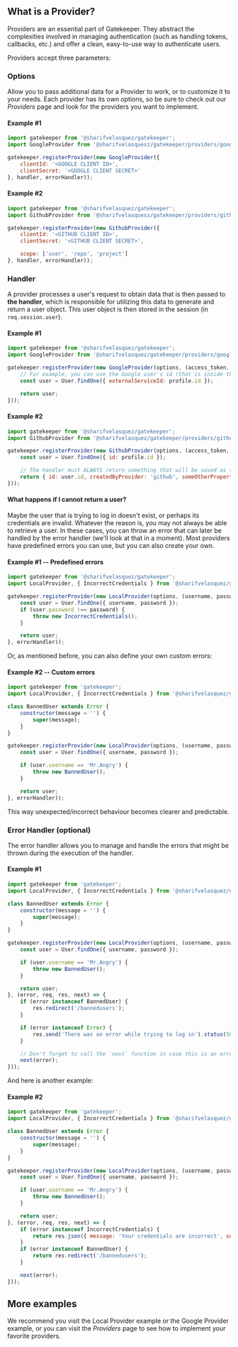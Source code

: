 ## What is a Provider?

Providers are an essential part of Gatekeeper. They abstract the complexities involved in managing authentication (such as handling tokens, callbacks, etc.) and offer a clean, easy-to-use way to authenticate users. 

Providers accept three parameters:

### Options

Allow you to pass additional data for a Provider to work, or to customize it to your needs. Each provider has its own options, so be sure to check out our *Providers* page and look for the providers you want to implement.

#### Example #1

```js
import gatekeeper from '@sharifvelasquez/gatekeeper';
import GoogleProvider from '@sharifvelasquesz/gatekeeper/providers/google';

gatekeeper.registerProvider(new GoogleProvider({
	clientId: '<GOOGLE CLIENT ID>',
	clientSecret: '<GOOGLE CLIENT SECRET>'
}, handler, errorHandler));
```

#### Example #2

```js
import gatekeeper from '@sharifvelasquez/gatekeeper';
import GithubProvider from '@sharifvelasquesz/gatekeeper/providers/github';

gatekeeper.registerProvider(new GithubProvider({
	clientId: '<GITHUB CLIENT ID>',
	clientSecret: '<GITHUB CLIENT SECRET>',

	scope: ['user', 'repo', 'project']
}, handler, errorHandler));
```

### Handler

A provider processes a user's request to obtain data that is then passed to **the handler**, which is responsible for utilizing this data to generate and return a user object. This user object is then stored in the session (in `req.session.user`).

#### Example #1

```js
import gatekeeper from '@sharifvelasquez/gatekeeper';
import GoogleProvider from '@sharifvelasquez/gatekeeper/providers/google';

gatekeeper.registerProvider(new GoogleProvider(options, (access_token, profile) => {
	// For example, you can use the Google user's id (that is inside the `profile` variable provided by the Google Provider) to get the user from your database
	const user = User.findOne({ externalServiceId: profile.id });

	return user;
}));
```

#### Example #2

```js
import gatekeeper from '@sharifvelasquez/gatekeeper';
import GithubProvider from '@sharifvelasquez/gatekeeper/providers/github';

gatekeeper.registerProvider(new GithubProvider(options, (access_token, profile) => {
	const user = User.findOne({ id: profile.id });

	// The handler must ALWAYS return something that will be saved as the user inside req.session.user
	return { id: user.id, createdByProvider: 'github', someOtherProperty: 123 };
}));
```

#### What happens if I cannot return a user?

Maybe the user that is trying to log in doesn't exist, or perhaps its credentials are invalid. Whatever the reason is, you may not always be able to retrieve a user. In these cases, you can throw an error that can later be handled by the error handler (we'll look at that in a moment). Most providers have predefined errors you can use, but you can also create your own.

#### Example #1 -- Predefined errors

```js
import gatekeeper from '@sharifvelasquez/gatekeeper';
import LocalProvider, { IncorrectCredentials } from '@sharifvelasquez/gatekeeper/providers/local'

gatekeeper.registerProvider(new LocalProvider(options, (username, password) => {
	const user = User.findOne({ username, password });
	if (user.password !== password) {
		throw new IncorrectCredentials();
	}

	return user;
}, errorHandler));
```

Or, as mentioned before, you can also define your own custom errors:

#### Example #2 -- Custom errors

```js
import gatekeeper from 'gatekeeper';
import LocalProvider, { IncorrectCredentials } from '@sharifvelasquez/gatekeeper/providers/local'

class BannedUser extends Error {
	constructor(message = '') {
		super(message);
	}
}

gatekeeper.registerProvider(new LocalProvider(options, (username, password) => {
	const user = User.findOne({ username, password });

	if (user.username == 'Mr.Angry') {
		throw new BannedUser();
	}

	return user;
}, errorHandler));
```

This way unexpected/incorrect behaviour becomes clearer and predictable.

### Error Handler (optional)

The error handler allows you to manage and handle the errors that might be thrown during the execution of the handler.

#### Example #1

```js
import gatekeeper from 'gatekeeper';
import LocalProvider, { IncorrectCredentials } from '@sharifvelasquez/gatekeeper/providers/local'

class BannedUser extends Error {
	constructor(message = '') {
		super(message);
	}
}

gatekeeper.registerProvider(new LocalProvider(options, (username, password) => {
	const user = User.findOne({ username, password });

	if (user.username == 'Mr.Angry') {
		throw new BannedUser();
	}

	return user;
}, (error, req, res, next) => {
	if (error instanceof BannedUser) {
		res.redirect('/bannedusers');
	}

	if (error instanceof Error) {
		res.send('There was an error while trying to log in').status(500);
	}

	// Don't forget to call the `next` function in case this is an error we cannot/don't want to handle, as it will pass the error on to Express. Doing this is heavily recommended
	next(error);
}));
```

And here is another example:

#### Example #2

```js
import gatekeeper from 'gatekeeper';
import LocalProvider, { IncorrectCredentials } from '@sharifvelasquez/gatekeeper/providers/local'

class BannedUser extends Error {
	constructor(message = '') {
		super(message);
	}
}

gatekeeper.registerProvider(new LocalProvider(options, (username, password) => {
	const user = User.findOne({ username, password });

	if (user.username == 'Mr.Angry') {
		throw new BannedUser();
	}

	return user;
}, (error, req, res, next) => {
	if (error instanceof IncorrectCredentials) {
		return res.json({ message: 'Your credentials are incorrect', success: false });
	}
	if (error instanceof BannedUser) {
		return res.redirect('/bannedusers');
	}

	next(error);
}));
```

## More examples

We recommend you visit the Local Provider example or the Google Provider example, or you can visit the *Providers* page to see how to implement your favorite providers.
